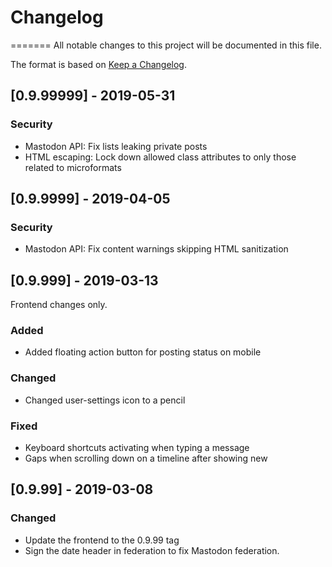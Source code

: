 # Changelog
=======
All notable changes to this project will be documented in this file.

The format is based on [Keep a Changelog](https://keepachangelog.com/en/1.0.0/).
## [0.9.99999] - 2019-05-31
### Security
- Mastodon API: Fix lists leaking private posts
- HTML escaping: Lock down allowed class attributes to only those related to microformats

## [0.9.9999] - 2019-04-05
### Security
- Mastodon API: Fix content warnings skipping HTML sanitization

## [0.9.999] - 2019-03-13
Frontend changes only.
### Added
- Added floating action button for posting status on mobile
### Changed
- Changed user-settings icon to a pencil
### Fixed
- Keyboard shortcuts activating when typing a message
- Gaps when scrolling down on a timeline after showing new

## [0.9.99] - 2019-03-08
### Changed
- Update the frontend to the 0.9.99 tag
- Sign the date header in federation to fix Mastodon federation.
